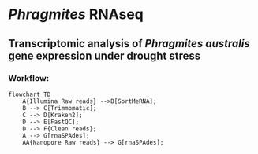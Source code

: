 # _Phragmites_ RNAseq
## Transcriptomic analysis of _Phragmites australis_ gene expression under drought stress

### Workflow:

```mermaid
flowchart TD
    A{Illumina Raw reads} -->B[SortMeRNA];
    B --> C[Trimmomatic];
    C --> D[Kraken2];
    D --> E[FastQC];
    D --> F{Clean reads};
    A --> G[rnaSPAdes];
    AA{Nanopore Raw reads} --> G[rnaSPAdes];
    
```
